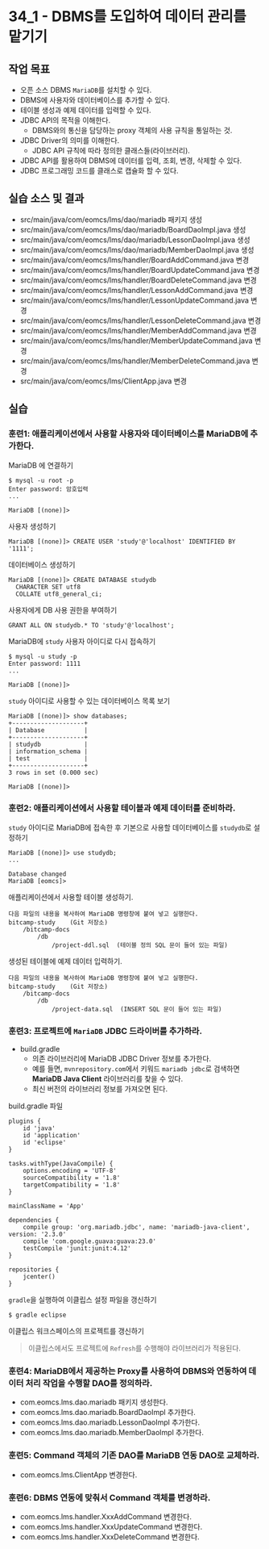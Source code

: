 # 34_1 - DBMS를 도입하여 데이터 관리를 맡기기

## 작업 목표

- 오픈 소스 DBMS `MariaDB`를 설치할 수 있다.
- DBMS에 사용자와 데이터베이스를 추가할 수 있다.
- 테이블 생성과 예제 데이터를 입력할 수 있다.
- JDBC API의 목적을 이해한다.
  - DBMS와의 통신을 담당하는 proxy 객체의 사용 규칙을 통일하는 것.
- JDBC Driver의 의미를 이해한다.
  - JDBC API 규칙에 따라 정의한 클래스들(라이브러리).
- JDBC API를 활용하여 DBMS에 데이터를 입력, 조회, 변경, 삭제할 수 있다.
- JDBC 프로그래밍 코드를 클래스로 캡슐화 할 수 있다.

## 실습 소스 및 결과

- src/main/java/com/eomcs/lms/dao/mariadb 패키지 생성
- src/main/java/com/eomcs/lms/dao/mariadb/BoardDaoImpl.java 생성
- src/main/java/com/eomcs/lms/dao/mariadb/LessonDaoImpl.java 생성
- src/main/java/com/eomcs/lms/dao/mariadb/MemberDaoImpl.java 생성
- src/main/java/com/eomcs/lms/handler/BoardAddCommand.java 변경
- src/main/java/com/eomcs/lms/handler/BoardUpdateCommand.java 변경
- src/main/java/com/eomcs/lms/handler/BoardDeleteCommand.java 변경
- src/main/java/com/eomcs/lms/handler/LessonAddCommand.java 변경
- src/main/java/com/eomcs/lms/handler/LessonUpdateCommand.java 변경
- src/main/java/com/eomcs/lms/handler/LessonDeleteCommand.java 변경
- src/main/java/com/eomcs/lms/handler/MemberAddCommand.java 변경
- src/main/java/com/eomcs/lms/handler/MemberUpdateCommand.java 변경
- src/main/java/com/eomcs/lms/handler/MemberDeleteCommand.java 변경
- src/main/java/com/eomcs/lms/ClientApp.java 변경

## 실습  

### 훈련1: 애플리케이션에서 사용할 사용자와 데이터베이스를 MariaDB에 추가한다.

MariaDB 에 연결하기 

```
$ mysql -u root -p
Enter password: 암호입력
...

MariaDB [(none)]>
```

사용자 생성하기
```
MariaDB [(none)]> CREATE USER 'study'@'localhost' IDENTIFIED BY '1111';
```

데이터베이스 생성하기
```
MariaDB [(none)]> CREATE DATABASE studydb
  CHARACTER SET utf8
  COLLATE utf8_general_ci;
```

사용자에게 DB 사용 권한을 부여하기
```
GRANT ALL ON studydb.* TO 'study'@'localhost';
```

MariaDB에 `study` 사용자 아이디로 다시 접속하기
```
$ mysql -u study -p
Enter password: 1111
...

MariaDB [(none)]>
```

`study` 아이디로 사용할 수 있는 데이터베이스 목록 보기
```
MariaDB [(none)]> show databases;
+--------------------+
| Database           |
+--------------------+
| studydb            |
| information_schema |
| test               |
+--------------------+
3 rows in set (0.000 sec)

MariaDB [(none)]> 
```



### 훈련2: 애플리케이션에서 사용할 테이블과 예제 데이터를 준비하라.

`study` 아이디로 MariaDB에 접속한 후 기본으로 사용할 데이터베이스를 `studydb`로 설정하기
```
MariaDB [(none)]> use studydb;
...

Database changed
MariaDB [eomcs]> 
``` 

애플리케이션에서 사용할 테이블 생성하기. 
```
다음 파일의 내용을 복사하여 MariaDB 명령창에 붙여 넣고 실행한다.
bitcamp-study    (Git 저장소)
    /bitcamp-docs   
        /db
            /project-ddl.sql  (테이블 정의 SQL 문이 들어 있는 파일)
```

생성된 테이블에 예제 데이터 입력하기. 
```
다음 파일의 내용을 복사하여 MariaDB 명령창에 붙여 넣고 실행한다.
bitcamp-study    (Git 저장소)
    /bitcamp-docs   
        /db
            /project-data.sql  (INSERT SQL 문이 들어 있는 파일)
```

### 훈련3: 프로젝트에 `MariaDB` JDBC 드라이버를 추가하라.

- build.gradle
    - 의존 라이브러리에 MariaDB JDBC Driver 정보를 추가한다.
    - 예를 들면, `mvnrepository.com`에서 키워드 `mariadb jdbc`로 검색하면 **MariaDB Java Client** 라이브러리를 찾을 수 있다.
    - 최신 버전의 라이브러리 정보를 가져오면 된다.

build.gradle 파일
```
plugins {
    id 'java'
    id 'application'
    id 'eclipse'
}

tasks.withType(JavaCompile) {
    options.encoding = 'UTF-8'
    sourceCompatibility = '1.8'
    targetCompatibility = '1.8'
}

mainClassName = 'App'

dependencies {
    compile group: 'org.mariadb.jdbc', name: 'mariadb-java-client', version: '2.3.0'
    compile 'com.google.guava:guava:23.0'
    testCompile 'junit:junit:4.12'
}

repositories {
    jcenter()
}
```

`gradle`을 실행하여 이클립스 설정 파일을 갱신하기
```
$ gradle eclipse
```

이클립스 워크스페이스의 프로젝트를 갱신하기
> 이클립스에서도 프로젝트에 `Refresh`를 수행해야 라이브러리가 적용된다.

### 훈련4: MariaDB에서 제공하는 Proxy를 사용하여 DBMS와 연동하여 데이터 처리 작업을 수행할 DAO를 정의하라.

- com.eomcs.lms.dao.mariadb 패키지 생성한다.
- com.eomcs.lms.dao.mariadb.BoardDaoImpl 추가한다.
- com.eomcs.lms.dao.mariadb.LessonDaoImpl 추가한다.
- com.eomcs.lms.dao.mariadb.MemberDaoImpl 추가한다.

### 훈련5: Command 객체의 기존 DAO를 MariaDB 연동 DAO로 교체하라. 

- com.eomcs.lms.ClientApp 변경한다.

### 훈련6: DBMS 연동에 맞춰서 Command 객체를 변경하라.

- com.eomcs.lms.handler.XxxAddCommand 변경한다.
- com.eomcs.lms.handler.XxxUpdateCommand 변경한다.
- com.eomcs.lms.handler.XxxDeleteCommand 변경한다.



